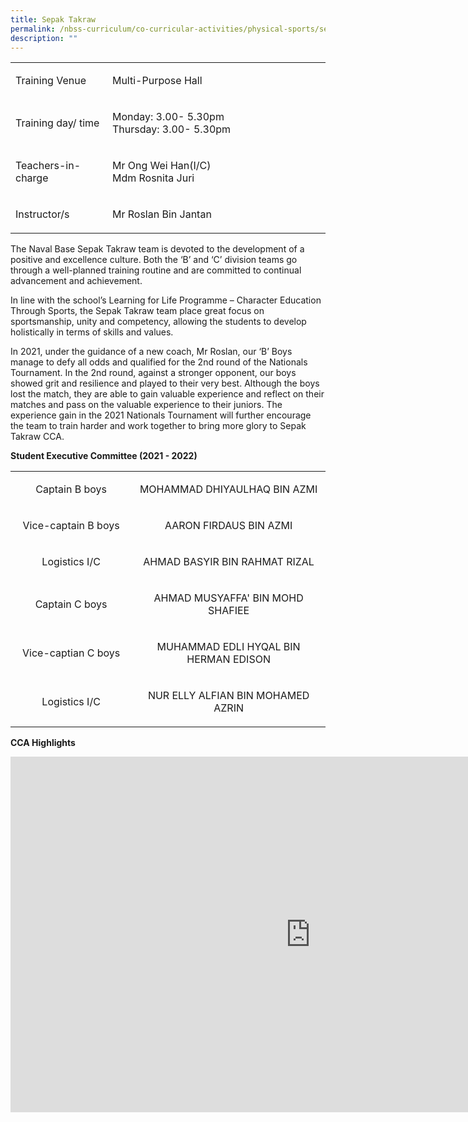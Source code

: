 ```yaml
---
title: Sepak Takraw
permalink: /nbss-curriculum/co-curricular-activities/physical-sports/sepak-takraw/
description: ""
---
```


<table width="0">
<tbody>
<tr>
<td width="161">
<p>Training Venue</p>
</td>
<td width="441">
<p>Multi-Purpose Hall</p>
</td>
</tr>
<tr>
<td width="161">
<p>Training day/ time</p>
</td>
<td width="441">
<p>Monday: 3.00- 5.30pm<br />Thursday: 3.00- 5.30pm</p>
</td>
</tr>
<tr>
<td width="161">
<p>Teachers-in-charge</p>
</td>
<td width="441">
<p>Mr Ong Wei Han(I/C)<br />Mdm Rosnita Juri</p>
</td>
</tr>
<tr>
<td width="161">
<p>Instructor/s</p>
</td>
<td width="441">
<p>Mr Roslan Bin Jantan</p>
</td>
</tr>
</tbody>
</table>
<p>The Naval Base Sepak Takraw team is devoted to the development of a positive and excellence culture. Both the &lsquo;B&rsquo; and &lsquo;C&rsquo; division teams go through a well-planned training routine and are committed to continual advancement and achievement.</p>
<p>In line with the school&rsquo;s Learning for Life Programme &ndash; Character Education Through Sports, the Sepak Takraw team place great focus on sportsmanship, unity and competency, allowing the students to develop holistically in terms of skills and values.&nbsp;</p>
<p>In 2021, under the guidance of a new coach, Mr Roslan, our &lsquo;B&rsquo; Boys manage to defy all odds and qualified for the 2nd round of the Nationals Tournament. In the 2nd round, against a stronger opponent, our boys showed grit and resilience and played to their very best. Although the boys lost the match, they are able to gain valuable experience and reflect on their matches and pass on the valuable experience to their juniors. The experience gain in the 2021 Nationals Tournament will further encourage the team to train harder and work together to bring more glory to Sepak Takraw CCA.&nbsp;</p>
<p><strong>Student Executive Committee (2021 - 2022)</strong></p>
<table>
<tbody>
<tr>
<td style="text-align: center;" width="218">
<p>Captain B boys</p>
</td>
<td style="text-align: center;" width="362">
<p>MOHAMMAD DHIYAULHAQ BIN AZMI</p>
</td>
</tr>
<tr>
<td style="text-align: center;" width="218">
<p>Vice-captain B boys</p>
</td>
<td style="text-align: center;" width="362">
<p>AARON FIRDAUS BIN AZMI</p>
</td>
</tr>
<tr>
<td style="text-align: center;" width="218">
<p>Logistics I/C</p>
</td>
<td style="text-align: center;" width="362">
<p>AHMAD BASYIR BIN RAHMAT RIZAL</p>
</td>
</tr>
<tr>
<td style="text-align: center;" width="218">
<p>Captain C boys</p>
</td>
<td style="text-align: center;" width="362">
<p>AHMAD MUSYAFFA' BIN MOHD SHAFIEE</p>
</td>
</tr>
<tr>
<td style="text-align: center;" width="218">
<p>Vice-captian C boys</p>
</td>
<td style="text-align: center;" width="362">
<p>MUHAMMAD EDLI HYQAL BIN HERMAN EDISON</p>
</td>
</tr>
<tr>
<td style="text-align: center;" width="218">
<p>Logistics I/C</p>
</td>
<td style="text-align: center;" width="362">
<p>NUR ELLY ALFIAN BIN MOHAMED AZRIN</p>
</td>
</tr>
</tbody>
</table>
<p><strong>CCA Highlights</strong></p>
<iframe src="https://docs.google.com/presentation/d/e/2PACX-1vToiXbinKAJ4YMKyTKdwIwhspPRP6GGUnjNuhdUZ_FYktR1l9rZ4KFC2inR0y34_JZH6bypGVjhhsvK/embed?start=false&loop=false&delayms=10000" frameborder="0" width="960" height="569" allowfullscreen="true"></iframe>